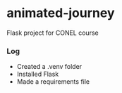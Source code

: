 # animated-journey
Flask project for CONEL course

### Log
- Created a .venv folder
- Installed Flask
- Made a requirements file
